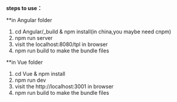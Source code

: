 **steps to use：**<br>


**in Angular folder
1. cd Angular/_build & npm install(in china,you maybe need cnpm)
2. npm run server
3. visit the localhost:8080/tpl in browser
4. npm run build to make the bundle files


**in Vue folder
1. cd Vue & npm install
2. npm run dev
3. visit the http://localhost:3001 in browser
4. npm run build to make the bundle files